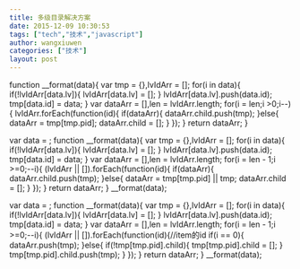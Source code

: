 ```yaml
---
title: 多级目录解决方案
date: 2015-12-09 10:30:53
tags: ["tech","技术","javascript"]
author: wangxiuwen
categories: ["技术"]
layout: post
---
```




function __format(data){
var tmp = {},lvIdArr = [];
for(i in data){
if(!lvIdArr[data.lv]){
lvIdArr[data.lv] = [];
}
lvIdArr[data.lv].push(data.id);
tmp[data.id] = data;
}
var dataArr = [],len = lvIdArr.length;
for(i = len;i >0;i--){
lvIdArr.forEach(function(id){
if(dataArr){
dataArr.child.push(tmp);
}else{
dataArr = tmp[tmp.pid];
dataArr.child = [];
}
});
}
return dataArr;
}


var data = ;
function __format(data){
var tmp = {},lvIdArr = [];
for(i in data){
if(!lvIdArr[data.lv]){
lvIdArr[data.lv] = [];
}
lvIdArr[data.lv].push(data.id);
tmp[data.id] = data;
}
var dataArr = [],len = lvIdArr.length;
for(i = len - 1;i >=0;--i){
(lvIdArr || []).forEach(function(id){
if(dataArr){
dataArr.child.push(tmp);
}else{
dataArr = tmp[tmp.pid] || tmp;
dataArr.child = [];
}
});
}
return dataArr;
}
__format(data);


var data = ;
function __format(data){
var tmp = {},lvIdArr = [];
for(i in data){
if(!lvIdArr[data.lv]){
lvIdArr[data.lv] = [];
}
lvIdArr[data.lv].push(data.id);
tmp[data.id] = data;
}
var dataArr = [],len = lvIdArr.length;
for(i = len - 1;i >=0;--i){
(lvIdArr || []).forEach(function(id){//item的id
if(i == 0){
dataArr.push(tmp);
}else{
if(!tmp[tmp.pid].child){
tmp[tmp.pid].child = [];
}
tmp[tmp.pid].child.push(tmp);
}
});
}
return dataArr;
}
__format(data);

